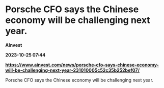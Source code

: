 # Porsche CFO says the Chinese economy will be challenging next year.
**AInvest**

**2023-10-25 07:44**

**https://www.ainvest.com/news/porsche-cfo-says-chinese-economy-will-be-challenging-next-year-231010005c52c35b252bef07/**

Porsche CFO says the Chinese economy will be challenging next year.
